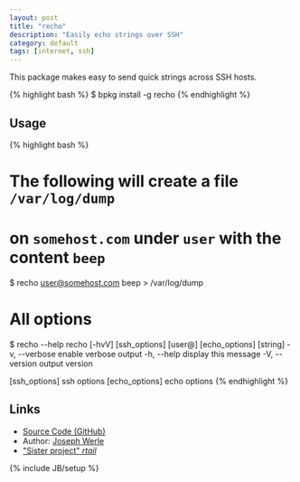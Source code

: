 ```yaml
---
layout: post
title: "recho"
description: "Easily echo strings over SSH"
category: default
tags: [internet, ssh]
---
```


This package makes easy to send quick strings across SSH hosts.

{% highlight bash %}
$ bpkg install -g recho
{% endhighlight %}

## Usage

{% highlight bash %}
# The following will create a file `/var/log/dump`
# on `somehost.com` under `user` with the content `beep`
$ recho user@somehost.com beep > /var/log/dump

# All options
$ recho --help
recho [-hvV] [ssh_options] [user@] [echo_options] [string]
-v, --verbose   enable verbose output
-h, --help      display this message
-V, --version   output version

[ssh_options]   ssh options
[echo_options]  echo options
{% endhighlight %}

## Links

* [Source Code (GitHub)](https://github.com/bpkg/recho)
* Author: [Joseph Werle](https://github.com/jwerle)
* ["Sister project" *rtail*](http://bpkg.sh/pkg/rtail)

{% include JB/setup %}
